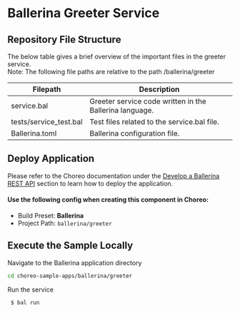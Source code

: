 # Ballerina Greeter Service

## Repository File Structure

The below table gives a brief overview of the important files in the greeter service.\
Note: The following file paths are relative to the path /ballerina/greeter

| Filepath               | Description                                             |
| ---------------------- | ------------------------------------------------------- |
| service.bal            | Greeter service code written in the Ballerina language. |
| tests/service_test.bal | Test files related to the service.bal file.             |
| Ballerina.toml         | Ballerina configuration file.                           |

## Deploy Application

Please refer to the Choreo documentation under the [Develop a
Ballerina REST API](https://wso2.com/choreo/docs/develop-components/develop-services/develop-a-ballerina-rest-api/) section to learn how to deploy the application.

#### Use the following config when creating this component in Choreo:

- Build Preset: **Ballerina**
- Project Path: `ballerina/greeter`

## Execute the Sample Locally

Navigate to the Ballerina application directory

```bash
cd choreo-sample-apps/ballerina/greeter
```

Run the service

```bash
 $ bal run
```
